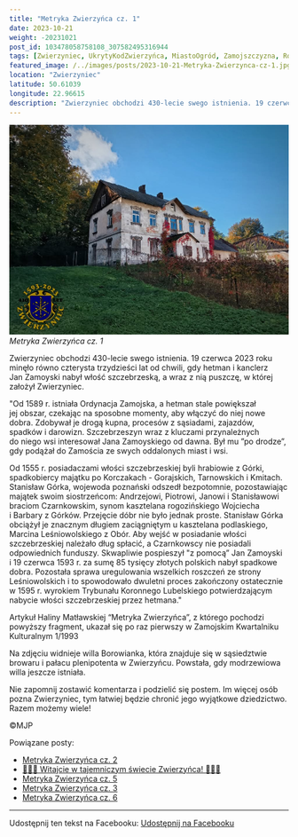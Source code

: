 ```yaml
---
title: "Metryka Zwierzyńca cz. 1"
date: 2023-10-21
weight: -20231021
post_id: 103478058758108_307582495316944
tags: [Zwierzyniec, UkrytyKodZwierzyńca, MiastoOgród, Zamojszczyzna, Roztocze, Lubelskie, villarestituta, turystyka, dziedzictwo, zabytki, krajobrazy, TajemnicePrzeszłości, PodróżeWczasie, MagiczneMiejsce]
featured_image: /../images/posts/2023-10-21-Metryka-Zwierzynca-cz-1.jpg
location: "Zwierzyniec"
latitude: 50.61039
longitude: 22.96615
description: "Zwierzyniec obchodzi 430-lecie swego istnienia. 19 czerwca 2023 roku minęło równo czterysta trzydzieści lat od chwili, gdy hetman i kanclerz Jan Zamoy..."
---
```


![Metryka Zwierzyńca cz. 1](/images/posts/2023-10-21-Metryka-Zwierzynca-cz-1.jpg)
*Metryka Zwierzyńca cz. 1*

Zwierzyniec obchodzi 430-lecie swego istnienia. 19 czerwca 2023 roku minęło równo czterysta trzydzieści lat od chwili, gdy hetman i kanclerz Jan Zamoyski nabył włość szczebrzeską, a wraz z nią puszczę, w której założył Zwierzyniec.

"Od 1589 r. istniała Ordynacja Zamojska, a hetman stale powiększał jej obszar, czekając na sposobne momenty, aby włączyć do niej nowe dobra. Zdobywał je drogą kupna, procesów z sąsiadami, zajazdów, spadków i darowizn. Szczebrzeszyn wraz z kluczami przynależnych do niego wsi interesował Jana Zamoyskiego od dawna. Był mu ”po drodze”, gdy podążał do Zamościa ze swych oddalonych miast i wsi.

Od 1555 r. posiadaczami włości szczebrzeskiej byli hrabiowie z Górki, spadkobiercy majątku po Korczakach - Gorajskich, Tarnowskich i Kmitach. Stanisław Górka, wojewoda poznański odszedł bezpotomnie, pozostawiając majątek swoim siostrzeńcom: Andrzejowi, Piotrowi, Janowi i Stanisławowi braciom Czarnkowskim, synom kasztelana rogozińskiego Wojciecha i Barbary z Górków. Przejęcie dóbr nie było jednak proste. Stanisław Górka obciążył je znacznym długiem zaciągniętym u kasztelana podlaskiego, Marcina Leśniowolskiego z Obór. Aby wejść w posiadanie włości szczebrzeskiej należało dług spłacić, a Czarnkowscy nie posiadali odpowiednich funduszy. Skwapliwie pospieszył "z pomocą” Jan Zamoyski i 19 czerwca 1593 r. za sumę 85 tysięcy złotych polskich nabył spadkowe dobra. Pozostała sprawa uregulowania wszelkich roszczeń ze strony Leśniowolskich i to spowodowało dwuletni proces zakończony ostatecznie w 1595 r. wyrokiem Trybunału Koronnego Lubelskiego potwierdzającym nabycie włości szczebrzeskiej przez hetmana."

Artykuł Haliny Matławskiej “Metryka Zwierzyńca”, z którego pochodzi powyższy fragment, ukazał się po raz pierwszy w Zamojskim Kwartalniku Kulturalnym 1/1993

Na zdjęciu widnieje willa Borowianka, która znajduje się w sąsiedztwie browaru i pałacu plenipotenta w Zwierzyńcu. Powstała, gdy modrzewiowa willa jeszcze istniała.

Nie zapomnij zostawić komentarza i podzielić się postem. Im więcej osób pozna Zwierzyniec, tym łatwiej będzie chronić jego wyjątkowe dziedzictwo. Razem możemy wiele!



©MJP

Powiązane posty:
- [Metryka Zwierzyńca cz. 2](/posts/Metryka-Zwierzynca-cz-2)
- [🌳🏰🦌 Witajcie w tajemniczym świecie Zwierzyńca! 🌳🏰🦌](/posts/-Witajcie-w-tajemniczym-swiecie-Zwierzynca)
- [Metryka Zwierzyńca cz. 5](/posts/Metryka-Zwierzynca-cz-5)
- [Metryka Zwierzyńca cz. 3](/posts/Metryka-Zwierzynca-cz-3)
- [Metryka Zwierzyńca cz. 6](/posts/Metryka-Zwierzynca-cz-6)


---

Udostępnij ten tekst na Facebooku:
[Udostępnij na Facebooku](https://www.facebook.com/sharer/sharer.php?u=https://stowarzyszeniewachniewskiej.pl/posts/Metryka-Zwierzynca-cz-1)

<script type="application/ld+json">
{
  "@context": "https://schema.org",
  "@type": "BlogPosting",
  "headline": "Metryka Zwierzyńca cz. 1",
  "datePublished": "2023-10-21",
  "dateModified": "2023-10-21",
  "author": {
    "@type": "Person",
    "name": "Michał Jan Patyk"
  },
  "publisher": {
    "@type": "Organization",
    "name": "Stowarzyszenie im. Aleksandry Wachniewskiej",
    "logo": {
      "@type": "ImageObject",
      "url": "https://stowarzyszeniewachniewskiej.pl/images/logo/logo.svg"
    }
  },
  "mainEntityOfPage": {
    "@type": "WebPage",
    "@id": "https://stowarzyszeniewachniewskiej.pl/posts/Metryka-Zwierzynca-cz-1"
  },
  "image": {
    "@type": "ImageObject",
    "url": "https://stowarzyszeniewachniewskiej.pl/images/posts/2023-10-21-Metryka-Zwierzynca-cz-1.jpg"
  },
  "articleSection": "Dziedzictwo Kulturowe i Zabytki",
  "keywords": "Zwierzyniec, UkrytyKodZwierzyńca, MiastoOgród, Zamojszczyzna, Roztocze, Lubelskie, villarestituta, turystyka, dziedzictwo, zabytki, krajobrazy, TajemnicePrzeszłości, PodróżeWczasie, MagiczneMiejsce",
  "wordCount": 287,
  "articleBody": "Zwierzyniec obchodzi 430-lecie swego istnienia. 19 czerwca 2023 roku minęło równo czterysta trzydzieści lat od chwili, gdy hetman i kanclerz Jan Zamoyski nabył włość szczebrzeską, a wraz z nią puszczę, w której założył Zwierzyniec.\n\n\"Od 1589 r. istniała Ordynacja Zamojska, a hetman stale powiększał jej obszar, czekając na sposobne momenty, aby włączyć do niej nowe dobra. Zdobywał je drogą kupna, procesów z sąsiadami, zajazdów, spadków i darowizn. Szczebrzeszyn wraz z kluczami przynależnych do niego wsi interesował Jana Zamoyskiego od dawna. Był mu ”po drodze”, gdy podążał do Zamościa ze swych oddalonych miast i wsi.\n\nOd 1555 r. posiadaczami włości szczebrzeskiej byli hrabiowie z Górki, spadkobiercy majątku po Korczakach - Gorajskich, Tarnowskich i Kmitach. Stanisław Górka, wojewoda poznański odszedł bezpotomnie, pozostawiając majątek swoim siostrzeńcom: Andrzejowi, Piotrowi, Janowi i Stanisławowi braciom Czarnkowskim, synom kasztelana rogozińskiego Wojciecha i Barbary z Górków. Przejęcie dóbr nie było jednak proste. Stanisław Górka obciążył je znacznym długiem zaciągniętym u kasztelana podlaskiego, Marcina Leśniowolskiego z Obór. Aby wejść w posiadanie włości szczebrzeskiej należało dług spłacić, a Czarnkowscy nie posiadali odpowiednich funduszy. Skwapliwie pospieszył \"z pomocą” Jan Zamoyski i 19 czerwca 1593 r. za sumę 85 tysięcy złotych polskich nabył spadkowe dobra. Pozostała sprawa uregulowania wszelkich roszczeń ze strony Leśniowolskich i to spowodowało dwuletni proces zakończony ostatecznie w 1595 r. wyrokiem Trybunału Koronnego Lubelskiego potwierdzającym nabycie włości szczebrzeskiej przez hetmana.\"\n\nArtykuł Haliny Matławskiej “Metryka Zwierzyńca”, z którego pochodzi powyższy fragment, ukazał się po raz pierwszy w Zamojskim Kwartalniku Kulturalnym 1/1993\n\nNa zdjęciu widnieje willa Borowianka, która znajduje się w sąsiedztwie browaru i pałacu plenipotenta w Zwierzyńcu. Powstała, gdy modrzewiowa willa jeszcze istniała.\n\nNie zapomnij zostawić komentarza i podzielić się postem. Im więcej osób pozna Zwierzyniec, tym łatwiej będzie chronić jego wyjątkowe dziedzictwo. Razem możemy wiele!\n\n             \n\n©MJP",
  "description": "Odkryj piękno Zwierzyńca i jego zabytki.",
  "copyrightHolder": {
    "@type": "Person",
    "name": "Michał Jan Patyk"
  }
}
</script>
<script type="application/ld+json">
{
  "@context": "https://schema.org",
  "@type": "BreadcrumbList",
  "itemListElement": [
    {
      "@type": "ListItem",
      "position": 1,
      "name": "Home",
      "item": "https://stowarzyszeniewachniewskiej.pl"
    },
    {
      "@type": "ListItem",
      "position": 2,
      "name": "posts",
      "item": "https://stowarzyszeniewachniewskiej.pl/posts"
    },
    {
      "@type": "ListItem",
      "position": 3,
      "name": "Metryka Zwierzyńca cz. 1",
      "item": "https://stowarzyszeniewachniewskiej.pl/posts/Metryka-Zwierzynca-cz-1"
    }
  ]
}
</script>
